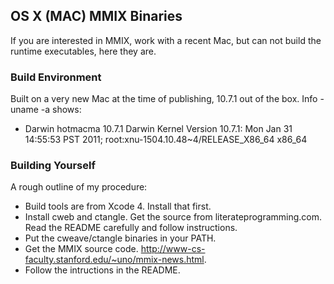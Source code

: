 ## OS X (MAC) MMIX Binaries

If you are interested in MMIX, work with a recent Mac, but can not build
the runtime executables, here they are.

### Build Environment

Built on a very new Mac at the time of publishing, 10.7.1 out of the box.  Info - uname -a shows:

* Darwin hotmacma 10.7.1 Darwin Kernel Version 10.7.1: Mon Jan 31 14:55:53 PST 2011; root:xnu-1504.10.48~4/RELEASE_X86_64 x86_64

### Building Yourself

A rough outline of my procedure:

* Build tools are from Xcode 4.  Install that first.
* Install cweb and ctangle.  Get the source from literateprogramming.com.  Read the README carefully and follow instructions.
* Put the cweave/ctangle binaries in your PATH.
* Get the MMIX source code. http://www-cs-faculty.stanford.edu/~uno/mmix-news.html.
* Follow the intructions in the README.





